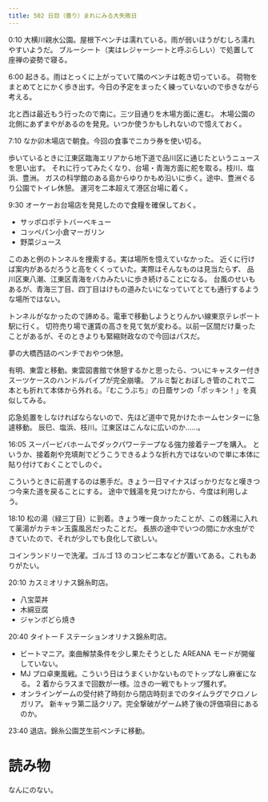 ```yaml
---
title: 502 日目（曇り）まれにみる大失敗日
---
```


0:10 大横川親水公園。屋根下ベンチは濡れている。雨が弱いほうがむしろ濡れやすいようだ。
ブルーシート（実はレジャーシートと呼ぶらしい）で処置して座禅の姿勢で寝る。

6:00 起きる。雨はとっくに上がっていて隣のベンチは乾き切っている。
荷物をまとめてとにかく歩き出す。今日の予定をまったく練っていないので歩きながら考える。

北と西は最近もう行ったので南に。三ツ目通りを木場方面に進む。
木場公園の北側にあずまやがあるのを発見。いつか使うかもしれないので憶えておく。

7:10 なか卯木場店で朝食。今回の食事でニカラ券を使い切る。

歩いているときに江東区臨海エリアから地下道で品川区に通じたというニュースを思い出す。
それに行ってみたくなり、台場・青海方面に舵を取る。枝川、塩浜、豊洲。
ガスの科学館のある島からゆりかもめ沿いに歩く。途中、豊洲ぐるり公園でトイレ休憩。
運河を二本超えて港区台場に着く。

9:30 オーケーお台場店を発見したので食糧を確保しておく。
* サッポロポテトバーベキュー
* コッペパン小倉マーガリン
* 野菜ジュース

このあと例のトンネルを捜索する。実は場所を憶えていなかった。
近くに行けば案内があるだろうと高をくくっていた。実際はそんなものは見当たらず、
品川区東八潮、江東区青海をバカみたいに歩き続けることになる。
台風のせいもあるが、青海三丁目、四丁目はけもの道みたいになっていてとても通行するような場所ではない。

トンネルがなかったので諦める。電車で移動しようとりんかい線東京テレポート駅に行く。
切符売り場で運賃の高さを見て気が変わる。以前一区間だけ乗ったことがあるが、そのときよりも緊縮財政なので今回はパスだ。

夢の大橋西詰のベンチでおやつ休憩。

有明、東雲と移動。東雲図書館で休憩するかと思ったら、ついにキャスター付きスーツケースのハンドルパイプが完全崩壊。
アルミ製とおぼしき管のこれで二本とも折れて本体から外れる。『むこうぶち』の日蔭サンの「ポッキン！」を真似してみる。

応急処置をしなければならないので、先ほど道中で見かけたホームセンターに急遽移動。
辰巳、塩浜、枝川。江東区はこんなに広いのか……。

16:05 スーパービバホームでダックパワーテープなる強力接着テープを購入。
というか、接着剤や充填剤でどうこうできるような折れ方ではないので単に本体に貼り付けておくことでしのぐ。

こういうときに前進するのは悪手だ。きょう一日マイナスばっかりだなと嘆きつつ今来た道を戻ることにする。
途中で銭湯を見つけたから、今度は利用しよう。

18:10 松の湯（緑三丁目）に到着。きょう唯一良かったことが、この銭湯に入れて薬湯がカテキン玉露風呂だったことだ。
長旅の途中でいつの間にか水虫ができていたので、それが少しでも良化して欲しい。

コインランドリーで洗濯。ゴルゴ 13 のコンビニ本などが置いてある。これもありがたい。

20:10 カスミオリナス錦糸町店。
* 八宝菜丼
* 木綿豆腐
* ジャンボどら焼き

20:40 タイトー F ステーションオリナス錦糸町店。

* ビートマニア。楽曲解禁条件を少し果たそうとした AREANA モードが開催していない。
* MJ プロ卓東風戦。こういう日はうまくいかないものでトップなし麻雀になる。
  2 着からラスまで回数が一様。泣きの一戦でもトップ獲れず。
* オンラインゲームの受付終了時刻から閉店時刻までのタイムラグでクロノレガリア。
  新キャラ第二話クリア。完全撃破がゲーム終了後の評価項目にあるのか。

23:40 退店。錦糸公園芝生前ベンチに移動。

# 読み物

なんにのない。
